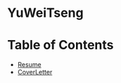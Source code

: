 # YuWeiTseng

# Table of Contents
* [Resume](https://github.com/dadavidtseng/YuWeiTseng/blob/main/YuWeiTseng/YuWeiTseng_Resume.pdf)
* [CoverLetter](https://github.com/dadavidtseng/YuWeiTseng/blob/main/YuWeiTseng/YuWeiTseng_CoverLetter.pdf)
